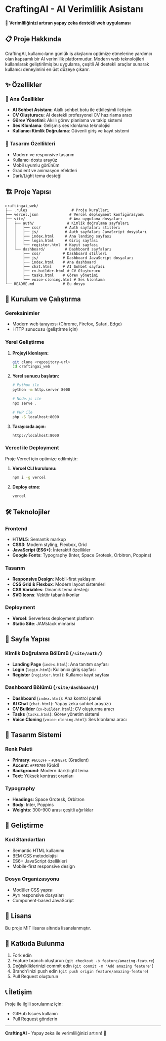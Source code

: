 # CraftingAI - AI Verimlilik Asistanı

🚀 **Verimliliğinizi artıran yapay zeka destekli web uygulaması**

## 📋 Proje Hakkında

CraftingAI, kullanıcıların günlük iş akışlarını optimize etmelerine yardımcı olan kapsamlı bir AI verimlilik platformudur. Modern web teknolojileri kullanılarak geliştirilmiş bu uygulama, çeşitli AI destekli araçlar sunarak kullanıcı deneyimini en üst düzeye çıkarır.

## ✨ Özellikler

### 🎯 Ana Özellikler
- **AI Sohbet Asistanı**: Akıllı sohbet botu ile etkileşimli iletişim
- **CV Oluşturucu**: AI destekli profesyonel CV hazırlama aracı
- **Görev Yönetimi**: Akıllı görev planlama ve takip sistemi
- **Ses Klonlama**: Gelişmiş ses klonlama teknolojisi
- **Kullanıcı Kimlik Doğrulama**: Güvenli giriş ve kayıt sistemi

### 🎨 Tasarım Özellikleri
- Modern ve responsive tasarım
- Kullanıcı dostu arayüz
- Mobil uyumlu görünüm
- Gradient ve animasyon efektleri
- Dark/Light tema desteği

## 🏗️ Proje Yapısı

```
craftingai_web/
├── .rules                    # Proje kuralları
├── vercel.json              # Vercel deployment konfigürasyonu
├── site/                    # Ana uygulama dosyaları
│   ├── auth/               # Kimlik doğrulama sayfaları
│   │   ├── css/           # Auth sayfaları stilleri
│   │   ├── js/            # Auth sayfaları JavaScript dosyaları
│   │   ├── index.html     # Ana landing sayfası
│   │   ├── login.html     # Giriş sayfası
│   │   └── register.html  # Kayıt sayfası
│   └── dashboard/         # Dashboard sayfaları
│       ├── css/          # Dashboard stilleri
│       ├── js/           # Dashboard JavaScript dosyaları
│       ├── index.html    # Ana dashboard
│       ├── chat.html     # AI Sohbet sayfası
│       ├── cv-builder.html # CV Oluşturucu
│       ├── tasks.html    # Görev yönetimi
│       └── voice-cloning.html # Ses klonlama
└── README.md             # Bu dosya
```

## 🚀 Kurulum ve Çalıştırma

### Gereksinimler
- Modern web tarayıcısı (Chrome, Firefox, Safari, Edge)
- HTTP sunucusu (geliştirme için)

### Yerel Geliştirme

1. **Projeyi klonlayın:**
   ```bash
   git clone <repository-url>
   cd craftingai_web
   ```

2. **Yerel sunucu başlatın:**
   ```bash
   # Python ile
   python -m http.server 8000
   
   # Node.js ile
   npx serve .
   
   # PHP ile
   php -S localhost:8000
   ```

3. **Tarayıcıda açın:**
   ```
   http://localhost:8000
   ```

### Vercel ile Deployment

Proje Vercel için optimize edilmiştir:

1. **Vercel CLI kurulumu:**
   ```bash
   npm i -g vercel
   ```

2. **Deploy etme:**
   ```bash
   vercel
   ```

## 🛠️ Teknolojiler

### Frontend
- **HTML5**: Semantik markup
- **CSS3**: Modern styling, Flexbox, Grid
- **JavaScript (ES6+)**: İnteraktif özellikler
- **Google Fonts**: Typography (Inter, Space Grotesk, Orbitron, Poppins)

### Tasarım
- **Responsive Design**: Mobil-first yaklaşım
- **CSS Grid & Flexbox**: Modern layout sistemleri
- **CSS Variables**: Dinamik tema desteği
- **SVG Icons**: Vektör tabanlı ikonlar

### Deployment
- **Vercel**: Serverless deployment platform
- **Static Site**: JAMstack mimarisi

## 📱 Sayfa Yapısı

### Kimlik Doğrulama Bölümü (`/site/auth/`)
- **Landing Page** (`index.html`): Ana tanıtım sayfası
- **Login** (`login.html`): Kullanıcı giriş sayfası
- **Register** (`register.html`): Kullanıcı kayıt sayfası

### Dashboard Bölümü (`/site/dashboard/`)
- **Dashboard** (`index.html`): Ana kontrol paneli
- **AI Chat** (`chat.html`): Yapay zeka sohbet arayüzü
- **CV Builder** (`cv-builder.html`): CV oluşturma aracı
- **Tasks** (`tasks.html`): Görev yönetim sistemi
- **Voice Cloning** (`voice-cloning.html`): Ses klonlama aracı

## 🎨 Tasarım Sistemi

### Renk Paleti
- **Primary**: `#6C63FF` - `#3F8EFC` (Gradient)
- **Accent**: `#FFD700` (Gold)
- **Background**: Modern dark/light tema
- **Text**: Yüksek kontrast oranları

### Typography
- **Headings**: Space Grotesk, Orbitron
- **Body**: Inter, Poppins
- **Weights**: 300-900 arası çeşitli ağırlıklar

## 🔧 Geliştirme

### Kod Standartları
- Semantic HTML kullanımı
- BEM CSS metodolojisi
- ES6+ JavaScript özellikleri
- Mobile-first responsive design

### Dosya Organizasyonu
- Modüler CSS yapısı
- Ayrı responsive dosyaları
- Component-based JavaScript

## 📄 Lisans

Bu proje MIT lisansı altında lisanslanmıştır.

## 🤝 Katkıda Bulunma

1. Fork edin
2. Feature branch oluşturun (`git checkout -b feature/amazing-feature`)
3. Değişikliklerinizi commit edin (`git commit -m 'Add amazing feature'`)
4. Branch'inizi push edin (`git push origin feature/amazing-feature`)
5. Pull Request oluşturun

## 📞 İletişim

Proje ile ilgili sorularınız için:
- GitHub Issues kullanın
- Pull Request gönderin

---

**CraftingAI** - Yapay zeka ile verimliliğinizi artırın! 🚀